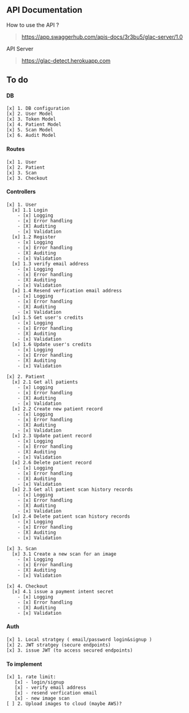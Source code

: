 ## API Documentation
How to use the API ?
> https://app.swaggerhub.com/apis-docs/3r3bu5/glac-server/1.0

API Server
> https://glac-detect.herokuapp.com
## To do

#### DB

    [x] 1. DB configuration
    [x] 2. User Model
    [x] 3. Token Model
    [x] 4. Patient Model
    [x] 5. Scan Model
    [x] 6. Audit Model

#### Routes

    [x] 1. User
    [x] 2. Patient
    [x] 3. Scan
    [x] 3. Checkout

#### Controllers

    [x] 1. User
      [x] 1.1 Login
        - [x] Logging
        - [x] Error handling
        - [X] Auditing
        - [x] Validation
      [x] 1.2 Register
        - [x] Logging
        - [x] Error handling
        - [X] Auditing
        - [x] Validation
      [x] 1.3 verify email address
        - [x] Logging
        - [x] Error handling
        - [X] Auditing
        - [x] Validation
      [x] 1.4 Resend verfication email address
        - [x] Logging
        - [x] Error handling
        - [X] Auditing
        - [x] Validation
      [x] 1.5 Get user's credits
        - [x] Logging
        - [x] Error handling
        - [X] Auditing
        - [x] Validation
      [x] 1.6 Update user's credits
        - [x] Logging
        - [x] Error handling
        - [X] Auditing
        - [x] Validation

    [x] 2. Patient
      [x] 2.1 Get all patients
        - [x] Logging
        - [x] Error handling
        - [X] Auditing
        - [x] Validation
      [x] 2.2 Create new patient record
        - [x] Logging
        - [x] Error handling
        - [X] Auditing
        - [x] Validation
      [x] 2.3 Update patient record
        - [x] Logging
        - [x] Error handling
        - [X] Auditing
        - [x] Validation
      [x] 2.6 Delete patient record
        - [x] Logging
        - [x] Error handling
        - [X] Auditing
        - [x] Validation
      [x] 2.3 Get all patient scan history records
        - [x] Logging
        - [x] Error handling
        - [X] Auditing
        - [x] Validation
      [x] 2.4 Delete patient scan history records
        - [x] Logging
        - [x] Error handling
        - [X] Auditing
        - [x] Validation

    [x] 3. Scan
      [x] 3.1 Create a new scan for an image
        - [x] Logging
        - [x] Error handling
        - [X] Auditing
        - [x] Validation

    [x] 4. Checkout
      [x] 4.1 issue a payment intent secret
        - [x] Logging
        - [x] Error handling
        - [X] Auditing
        - [x] Validation

#### Auth

    [x] 1. Local stratgey ( email/password login&signup )
    [x] 2. JWT stratgey (secure endpoints)
    [x] 3. issue JWT (to access secured endpoints)

#### To implement

    [x] 1. rate limit:
       [x] - login/signup
       [x] - verify email address
       [x] - resend verfication email
       [x] - new image scan
    [ ] 2. Upload images to cloud (maybe AWS)?
